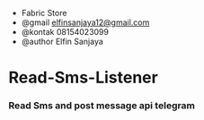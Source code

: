 * Fabric Store
* @gmail elfinsanjaya12@gmail.com
* @kontak 08154023099
* @author Elfin Sanjaya 

# Read-Sms-Listener
### Read Sms and post message api telegram
